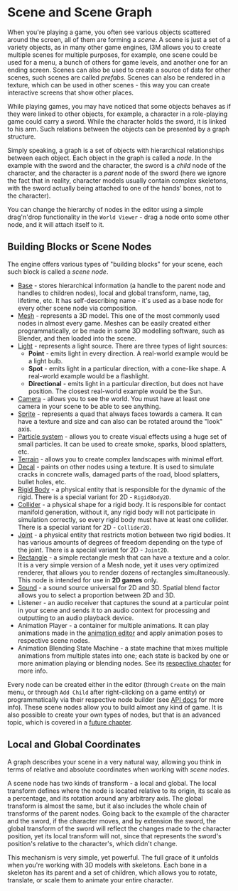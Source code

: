 # Scene and Scene Graph

When you're playing a game, you often see various objects scattered around the screen, all of them are forming a
_scene_. A scene is just a set of a variety objects, as in many other game engines, I3M allows you to create multiple
scenes for multiple purposes, for example, one scene could be used for a menu, a bunch of others for game levels,
and another one for an ending screen. Scenes can also be used to create a source of data for other scenes, such scenes are called
_prefabs_. Scenes can also be rendered in a texture, which can be used in other scenes - this way you
can create interactive screens that show other places.

While playing games, you may have noticed that some objects behaves as if they were linked to other objects, for example,
a character in a role-playing game could carry a sword. While the character holds the sword, it is linked to his
arm. Such relations between the objects can be presented by a graph structure.

Simply speaking, a graph is a set of objects with hierarchical relationships between each object. Each object in the
graph is called a _node_. In the example with the sword and the character, the sword is a _child_ node of the character,
and the character is a _parent_ node of the sword (here we ignore the fact that in reality, character
models usually contain complex skeletons, with the sword actually being attached to one of the hands' bones, not to the character).

You can change the hierarchy of nodes in the editor using a simple drag'n'drop functionality in the `World Viewer` - drag a 
node onto some other node, and it will attach itself to it.

## Building Blocks or Scene Nodes

The engine offers various types of "building blocks" for your scene, each such block is called a _scene node_.

- [Base](../scene/base_node.md) - stores hierarchical information (a handle to the parent node and handles
  to children nodes), local and global transform, name, tag, lifetime, etc. It has self-describing name - it's used as a base node 
  for every other scene node via composition.
- [Mesh](../scene/mesh_node.md) - represents a 3D model. This one of the most commonly used nodes in almost every game.
  Meshes can be easily created either programmatically, or be made in some 3D modelling software, such as Blender, 
  and then loaded into the scene.
- [Light](../scene/light_node.md) - represents a light source. There are three types of light sources:
    - **Point** - emits light in every direction. A real-world example would be a light bulb.
    - **Spot** - emits light in a particular direction, with a cone-like shape. A real-world example would be a flashlight.
    - **Directional** - emits light in a particular direction, but does not have position. The closest real-world example would be the Sun.
- [Camera](../scene/camera_node.md) - allows you to see the world. You must have at least one camera in your scene to be able to see anything.
- [Sprite](../scene/sprite_node.md) - represents a quad that always faces towards a camera. It can have a texture and size and can also can be rotated around the "look" axis.
- [Particle system](../scene/particle_system_node.md) - allows you to create visual effects using a huge set of small particles. It
  can be used to create smoke, sparks, blood splatters, etc.
- [Terrain](../scene/terrain_node.md) - allows you to create complex landscapes with minimal effort.
- [Decal](../scene/decal_node.md) - paints on other nodes using a texture. It is used to simulate cracks in concrete walls,
  damaged parts of the road, blood splatters, bullet holes, etc.
- [Rigid Body](../physics/rigid_body.md) - a physical entity that is responsible for the dynamic of the rigid. There is a special 
variant for 2D - `RigidBody2D`.
- [Collider](../physics/collider.md) - a physical shape for a rigid body. It is responsible for contact manifold generation, 
without it, any rigid body will not participate in simulation correctly, so every rigid body must have at least
one collider. There is a special variant for 2D - `Collider2D`.
- [Joint](../physics/joint.md) - a physical entity that restricts motion between two rigid bodies. It has various amounts
of degrees of freedom depending on the type of the joint. There is a special variant for 2D - `Joint2D`.
- [Rectangle](../scene/rectangle.md) - a simple rectangle mesh that can have a texture and a color. It is a very simple version of 
a Mesh node, yet it uses very optimized renderer, that allows you to render dozens of rectangles simultaneously.
This node is intended for use in **2D games** only.
- [Sound](../sound/sound.md) - a sound source universal for 2D and 3D. Spatial blend factor allows you to select
a proportion between 2D and 3D.
- Listener - an audio receiver that captures the sound at a particular point in your scene and sends it to an audio
context for processing and outputting to an audio playback device.
- Animation Player - a container for multiple animations. It can play animations made in the 
[animation editor](../animation/anim_editor.md) and apply animation poses to respective scene nodes.
- Animation Blending State Machine - a state machine that mixes multiple animations from multiple states into one; each
state is backed by one or more animation playing or blending nodes. See its [respective chapter](../animation/absm_editor.md) 
for more info.

Every node can be created either in the editor (through `Create` on the main menu, or through `Add Child` after right-clicking on 
a game entity) or programmatically via their respective node builder (see [API docs](https://docs.rs/i3m/latest/i3m/scene/index.html) 
for more info). These scene nodes allow you to build almost any kind of game. It is also possible to create your own 
types of nodes, but that is an advanced topic, which is covered in a [future chapter](../scene/custom_node.md).

## Local and Global Coordinates

A graph describes your scene in a very natural way, allowing you think in terms of relative and absolute coordinates
when working with _scene nodes_.

A scene node has two kinds of transform - a local and global. The local transform defines where the node is located
relative to its origin, its scale as a percentage, and its rotation around any arbitrary axis.
The global transform is almost the same, but it also includes the whole chain of transforms of the parent nodes. Going 
back to the example of the character and the sword, if the character moves, and by extension the sword, the global 
transform of the sword will reflect the changes made to the character position, yet its local transform will not, since 
that represents the sword's position's relative to the character's, which didn't change.

This mechanism is very simple, yet powerful. The full grace of it unfolds when you're working with 3D models with
skeletons. Each bone in a skeleton has its parent and a set of children, which allows you to rotate, translate, or scale them to
animate your entire character.
